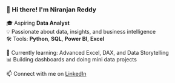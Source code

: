 ### 👋 Hi there! I'm Niranjan Reddy

🎓 Aspiring **Data Analyst**  
💡 Passionate about data, insights, and business intelligence  
🛠️ Tools: **Python**, **SQL**, **Power BI**, **Excel**

🌱 Currently learning: Advanced Excel, DAX, and Data Storytelling  
📊 Building dashboards and doing mini data projects  

📫 Connect with me on [LinkedIn](https://www.linkedin.com/in/niranjanreddy-)  
